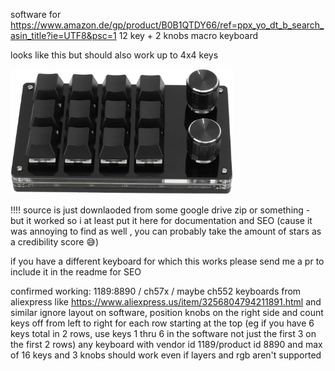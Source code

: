 software for https://www.amazon.de/gp/product/B0B1QTDY66/ref=ppx_yo_dt_b_search_asin_title?ie=UTF8&psc=1
12 key + 2 knobs macro keyboard

looks like this but should also work up to 4x4 keys

<img src="616FCMGdXoL._AC_SL1500_.jpg"
     alt="Markdown Monster icon"
     style="height:200px" />
<br>

!!!! source is just downlaoded from some google drive zip or something - but it worked so i at least put it here for documentation and SEO (cause it was annoying to find as well , you can probably take the amount of stars as a credibility score 😅)

if you have a different keyboard for which this works please send me a pr to include it in the readme for SEO

confirmed working:
1189:8890 / ch57x / maybe ch552 keyboards from aliexpress like https://www.aliexpress.us/item/3256804794211891.html and similar
ignore layout on software, position knobs on the right side and count keys off from left to right for each row starting at the top (eg if you have 6 keys total in 2 rows, use keys 1 thru 6 in the software not just the first 3 on the first 2 rows)
any keyboard with vendor id 1189/product id 8890 and max of 16 keys and 3 knobs should work even if layers and rgb aren't supported
